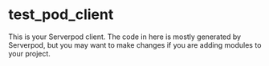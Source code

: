 # test_pod_client

This is your Serverpod client. The code in here is mostly generated by
Serverpod, but you may want to make changes if you are adding modules to your
project.
